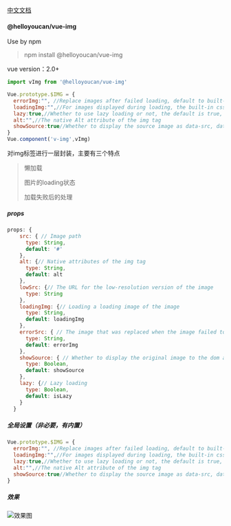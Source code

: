[中文文档](README_zh.md)

#### @helloyoucan/vue-img

Use by npm

> npm install @helloyoucan/vue-img

vue version：2.0+

```javascript
import vImg from '@helloyoucan/vue-img'

Vue.prototype.$IMG = {
  errorImg:"", //Replace images after failed loading, default to built-in
  loadingImg:"",//For images displayed during loading, the built-in css-icon is used by default
  lazy:true,//Whether to use lazy loading or not, the default is true, which requires the browser to support IntersectionObserver (ie does not support).
  alt:"",//The native Alt attribute of the img tag
  showSource:true//Whether to display the source image as data-src, data-lowsrc (used when loading fails)
}
Vue.component('v-img',vImg)
```



对img标签进行一层封装，主要有三个特点

> 懒加载
>
> 图片的loading状态
>
> 加载失败后的处理



##### props

```javascript
props: {
    src: { // Image path
      type: String,
      default: '#'
    },
    alt: {// Native attributes of the img tag
      type: String,
      default: alt
    },
    lowSrc: {// The URL for the low-resolution version of the image
      type: String
    },
    loadingImg: {// Loading a loading image of the image
      type: String,
      default: loadingImg
    },
    errorSrc: { // The image that was replaced when the image failed to load
      type: String,
      default: errorImg
    },
    showSource: { // Whether to display the original image to the dom as a date-src attribute
      type: Boolean,
      default: showSource
    },
    lazy: {// Lazy loading
      type: Boolean,
      default: isLazy
    }
  }
```

##### 全局设置（非必要，有内置）

```javascript
Vue.prototype.$IMG = {
  errorImg:"", //Replace images after failed loading, default to built-in
  loadingImg:"",//For images displayed during loading, the built-in css-icon is used by default
  lazy:true,//Whether to use lazy loading or not, the default is true, which requires the browser to support IntersectionObserver (ie does not support).
  alt:"",//The native Alt attribute of the img tag
  showSource:true//Whether to display the source image as data-src, data-lowsrc (used when loading fails)
}

```

##### 效果

![效果图](https://github-1252517012.cos.ap-guangzhou.myqcloud.com/vue-img/vue-img.png)
